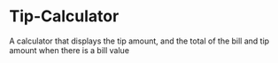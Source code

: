 # Tip-Calculator
A calculator that displays the tip amount, and the total of the bill and tip amount when there is a bill value
